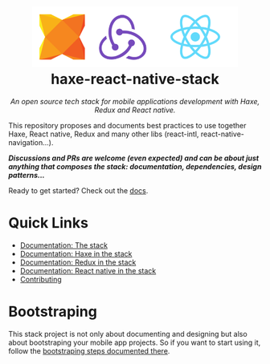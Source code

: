 
<h1 align="center">
  <img src="logo_haxe.svg" height="120px"/><img src="logo_redux.svg" height="120px"/><img src="logo_react_native.svg" height="120px"/><br>
  haxe-react-native-stack
</h1>

*<p align="center">An open source tech stack for mobile applications development with Haxe, Redux and React native.</p>*

This repository proposes and documents best practices to use together Haxe, React native, Redux and many other libs (react-intl, react-native-navigation...). 

*__Discussions and PRs are welcome (even expected) and can be about just anything that composes the stack: documentation, dependencies, design patterns...__*

Ready to get started? Check out the [docs](https://zabojad.github.io/haxe-react-native-stack/).

# Quick Links
- [Documentation: The stack](https://zabojad.github.io/haxe-react-native-stack/)
- [Documentation: Haxe in the stack](https://zabojad.github.io/haxe-react-native-stack/first_time_haxe)
- [Documentation: Redux in the stack](https://zabojad.github.io/haxe-react-native-stack/haxe_redux)
- [Documentation: React native in the stack](https://zabojad.github.io/haxe-react-native-stack/haxe_react_native)
- [Contributing](https://zabojad.github.io/haxe-react-native-stack/contributions.md)

# Bootstraping
This stack project is not only about documenting and designing but also about bootstraping your mobile app projects. So if you want to start using it, follow the [bootstraping steps documented there](https://zabojad.github.io/haxe-react-native-stack/setup_from_bootstrap).